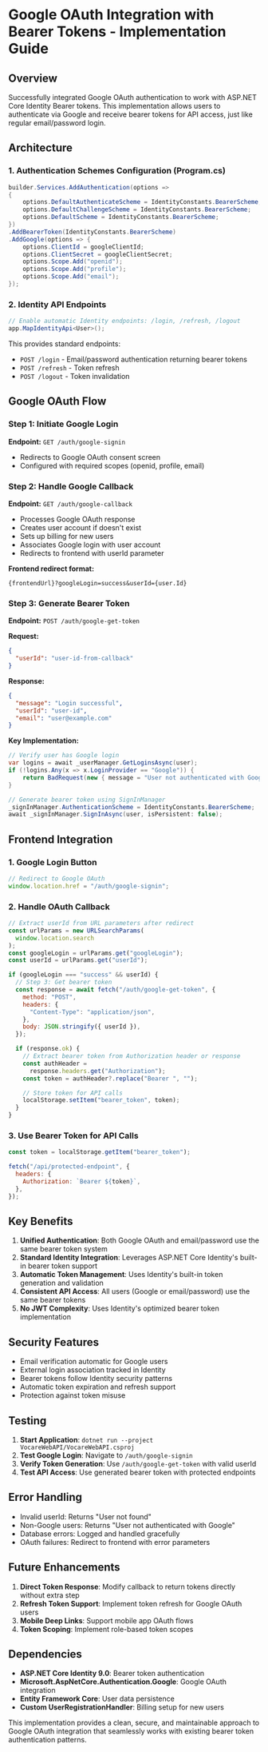 # Google OAuth Integration with Bearer Tokens - Implementation Guide

## Overview

Successfully integrated Google OAuth authentication to work with ASP.NET Core Identity Bearer tokens. This implementation allows users to authenticate via Google and receive bearer tokens for API access, just like regular email/password login.

## Architecture

### 1. Authentication Schemes Configuration (Program.cs)

```csharp
builder.Services.AddAuthentication(options =>
{
    options.DefaultAuthenticateScheme = IdentityConstants.BearerScheme;
    options.DefaultChallengeScheme = IdentityConstants.BearerScheme;
    options.DefaultScheme = IdentityConstants.BearerScheme;
})
.AddBearerToken(IdentityConstants.BearerScheme)
.AddGoogle(options => {
    options.ClientId = googleClientId;
    options.ClientSecret = googleClientSecret;
    options.Scope.Add("openid");
    options.Scope.Add("profile");
    options.Scope.Add("email");
});
```

### 2. Identity API Endpoints

```csharp
// Enable automatic Identity endpoints: /login, /refresh, /logout
app.MapIdentityApi<User>();
```

This provides standard endpoints:

- `POST /login` - Email/password authentication returning bearer tokens
- `POST /refresh` - Token refresh
- `POST /logout` - Token invalidation

## Google OAuth Flow

### Step 1: Initiate Google Login

**Endpoint:** `GET /auth/google-signin`

- Redirects to Google OAuth consent screen
- Configured with required scopes (openid, profile, email)

### Step 2: Handle Google Callback

**Endpoint:** `GET /auth/google-callback`

- Processes Google OAuth response
- Creates user account if doesn't exist
- Sets up billing for new users
- Associates Google login with user account
- Redirects to frontend with userId parameter

**Frontend redirect format:**

```
{frontendUrl}?googleLogin=success&userId={user.Id}
```

### Step 3: Generate Bearer Token

**Endpoint:** `POST /auth/google-get-token`

**Request:**

```json
{
  "userId": "user-id-from-callback"
}
```

**Response:**

```json
{
  "message": "Login successful",
  "userId": "user-id",
  "email": "user@example.com"
}
```

**Key Implementation:**

```csharp
// Verify user has Google login
var logins = await _userManager.GetLoginsAsync(user);
if (!logins.Any(x => x.LoginProvider == "Google")) {
    return BadRequest(new { message = "User not authenticated with Google" });
}

// Generate bearer token using SignInManager
_signInManager.AuthenticationScheme = IdentityConstants.BearerScheme;
await _signInManager.SignInAsync(user, isPersistent: false);
```

## Frontend Integration

### 1. Google Login Button

```javascript
// Redirect to Google OAuth
window.location.href = "/auth/google-signin";
```

### 2. Handle OAuth Callback

```javascript
// Extract userId from URL parameters after redirect
const urlParams = new URLSearchParams(
  window.location.search
);
const googleLogin = urlParams.get("googleLogin");
const userId = urlParams.get("userId");

if (googleLogin === "success" && userId) {
  // Step 3: Get bearer token
  const response = await fetch("/auth/google-get-token", {
    method: "POST",
    headers: {
      "Content-Type": "application/json",
    },
    body: JSON.stringify({ userId }),
  });

  if (response.ok) {
    // Extract bearer token from Authorization header or response
    const authHeader =
      response.headers.get("Authorization");
    const token = authHeader?.replace("Bearer ", "");

    // Store token for API calls
    localStorage.setItem("bearer_token", token);
  }
}
```

### 3. Use Bearer Token for API Calls

```javascript
const token = localStorage.getItem("bearer_token");

fetch("/api/protected-endpoint", {
  headers: {
    Authorization: `Bearer ${token}`,
  },
});
```

## Key Benefits

1. **Unified Authentication**: Both Google OAuth and email/password use the same bearer token system
2. **Standard Identity Integration**: Leverages ASP.NET Core Identity's built-in bearer token support
3. **Automatic Token Management**: Uses Identity's built-in token generation and validation
4. **Consistent API Access**: All users (Google or email/password) use the same bearer tokens
5. **No JWT Complexity**: Uses Identity's optimized bearer token implementation

## Security Features

- Email verification automatic for Google users
- External login association tracked in Identity
- Bearer tokens follow Identity security patterns
- Automatic token expiration and refresh support
- Protection against token misuse

## Testing

1. **Start Application**: `dotnet run --project VocareWebAPI/VocareWebAPI.csproj`
2. **Test Google Login**: Navigate to `/auth/google-signin`
3. **Verify Token Generation**: Use `/auth/google-get-token` with valid userId
4. **Test API Access**: Use generated bearer token with protected endpoints

## Error Handling

- Invalid userId: Returns "User not found"
- Non-Google users: Returns "User not authenticated with Google"
- Database errors: Logged and handled gracefully
- OAuth failures: Redirect to frontend with error parameters

## Future Enhancements

1. **Direct Token Response**: Modify callback to return tokens directly without extra step
2. **Refresh Token Support**: Implement token refresh for Google OAuth users
3. **Mobile Deep Links**: Support mobile app OAuth flows
4. **Token Scoping**: Implement role-based token scopes

## Dependencies

- **ASP.NET Core Identity 9.0**: Bearer token authentication
- **Microsoft.AspNetCore.Authentication.Google**: Google OAuth integration
- **Entity Framework Core**: User data persistence
- **Custom UserRegistrationHandler**: Billing setup for new users

This implementation provides a clean, secure, and maintainable approach to Google OAuth integration that seamlessly works with existing bearer token authentication patterns.
